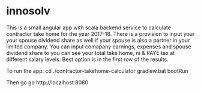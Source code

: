 # innosolv
This is a small angular app with scala backend service to calculate contractor take home for the year 2017-18. There is a provision to input your 
your spouse dividend share as well if your spouse is also a partner in your limited company. You can input comapany earnings, expenses and 
spouse dividend share to you can see your total take home, ni & PAYE tax at different salary levels. 
Best option is in the first row of the results.

To run the app: 
  cd ./contractor-takehome-calculator
  gradlew.bat bootRun

Then go go http://localhost:8080
